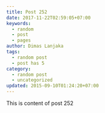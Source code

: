 ```yaml
---
title: Post 252
date: 2017-11-22T02:59:05+07:00
keywords:
  - random
  - post
  - pages
author: Dimas Lanjaka
tags:
  - random post
  - post has 5
category:
  - random post
  - uncategorized
updated: 2015-09-10T01:24:20+07:00
---
```

This is content of post 252